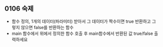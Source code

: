## 0106 숙제
- 함수 정의, 1개의 데이터(파라미터) 받아서 그 데이터가 짝수이면 true 반환하고 그렇지 않으면 false를 반환하는 함수
- main 함수에서 위에서 정의한 함수 호출 후 main함수에서 반환된 값 true/false 출력하세요
